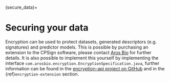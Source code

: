 (secure_data)=

# Securing your data


Encryption can be used to protect datasets, generated descriptors (e.g. signatures) and predictor models. This is possible by purchasing an extension to the CPSign software, please contact [Aros Bio](mailto:ola.spjuth@arosbio.com) for further details. It is also possible to implement this yourself by implementing the interface `com.arosbio.encryption.EncryptionSpecification.java`, further information can be found in the [encryption-api project on GitHub](https://github.com/arosbio/cpsign/tree/main/encrypt-api) and in the {ref}`encryption-extension` section.


